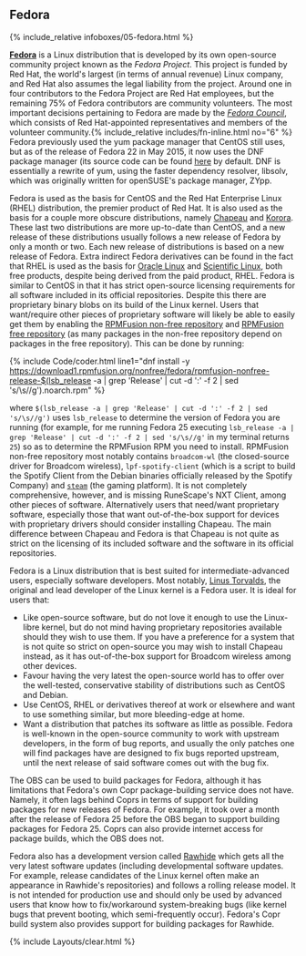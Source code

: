 ## Fedora
{% include_relative infoboxes/05-fedora.html %}

[**Fedora**](http://getfedora.org/) is a Linux distribution that is developed by its own open-source community project known as the *Fedora Project*. This project is funded by Red Hat, the world's largest (in terms of annual revenue) Linux company, and Red Hat also assumes the legal liability from the project. Around one in four contributors to the Fedora Project are Red Hat employees, but the remaining 75% of Fedora contributors are community volunteers. The most important decisions pertaining to Fedora are made by the [*Fedora Council*](http://fedoraproject.org/wiki/Council), which consists of Red Hat-appointed representatives and members of the volunteer community.{% include_relative includes/fn-inline.html no="6" %} Fedora previously used the yum package manager that CentOS still uses, but as of the release of Fedora 22 in May 2015, it now uses the DNF package manager (its source code can be found [here](https://github.com/rpm-software-management/dnf) by default. DNF is essentially a rewrite of yum, using the faster dependency resolver, libsolv, which was originally written for openSUSE's package manager, ZYpp.

Fedora is used as the basis for CentOS and the Red Hat Enterprise Linux (RHEL) distribution, the premier product of Red Hat. It is also used as the basis for a couple more obscure distributions, namely [Chapeau](http://chapeaulinux.org/) and [Korora](https://kororaproject.org/). These last two distributions are more up-to-date than CentOS, and a new release of these distributions usually follows a new release of Fedora by only a month or two. Each new release of distributions is based on a new release of Fedora. Extra indirect Fedora derivatives can be found in the fact that RHEL is used as the basis for [Oracle Linux](http://www.oracle.com/us/technologies/linux/index.html) and [Scientific Linux](https://www.scientificlinux.org/), both free products, despite being derived from the paid product, RHEL. Fedora is similar to CentOS in that it has strict open-source licensing requirements for all software included in its official repositories. Despite this there are proprietary binary blobs on its build of the Linux kernel. Users that want/require other pieces of proprietary software will likely be able to easily get them by enabling the [RPMFusion non-free repository](https://download1.rpmfusion.org/nonfree/fedora/) and [RPMFusion free repository](https://download1.rpmfusion.org/free/fedora/) (as many packages in the non-free repository depend on packages in the free repository). This can be done by running:

{% include Code/coder.html line1="dnf install -y https://download1.rpmfusion.org/nonfree/fedora/rpmfusion-nonfree-release-$(lsb_release -a | grep 'Release' | cut -d ':' -f 2 | sed 's/\s//g').noarch.rpm" %}

where `$(lsb_release -a | grep 'Release' | cut -d ':' -f 2 | sed 's/\s//g')` uses `lsb_release` to determine the version of Fedora you are running (for example, for me running Fedora 25 executing `lsb_release -a | grep 'Release' | cut -d ':' -f 2 | sed 's/\s//g'` in my terminal returns `25`) so as to determine the RPMFusion RPM you need to install. RPMFusion non-free repository most notably contains `broadcom-wl` (the closed-source driver for Broadcom wireless), `lpf-spotify-client` (which is a script to build the Spotify Client from the Debian binaries officially released by the Spotify Company) and [`steam`](https://en.wikipedia.org/wiki/Steam_(software)) (the gaming platform). It is not completely comprehensive, however, and is missing RuneScape's NXT Client, among other pieces of software. Alternatively users that need/want proprietary software, especially those that want out-of-the-box support for devices with proprietary drivers should consider installing Chapeau. The main difference between Chapeau and Fedora is that Chapeau is not quite as strict on the licensing of its included software and the software in its official repositories.

Fedora is a Linux distribution that is best suited for intermediate-advanced users, especially software developers. Most notably, [Linus Torvalds](https://en.wikipedia.org/wiki/Linus_Torvalds), the original and lead developer of the Linux kernel is a Fedora user. It is ideal for users that:
* Like open-source software, but do not love it enough to use the Linux-libre kernel, but do not mind having proprietary repositories available should they wish to use them. If you have a preference for a system that is not quite so strict on open-source you may wish to install Chapeau instead, as it has out-of-the-box support for Broadcom wireless among other devices.
* Favour having the very latest the open-source world has to offer over the well-tested, conservative stability of distributions such as CentOS and Debian.
* Use CentOS, RHEL or derivatives thereof at work or elsewhere and want to use something similar, but more bleeding-edge at home.
* Want a distribution that patches its software as little as possible. Fedora is well-known in the open-source community to work with upstream developers, in the form of bug reports, and usually the only patches one will find packages have are designed to fix bugs reported upstream, until the next release of said software comes out with the bug fix.

The OBS can be used to build packages for Fedora, although it has limitations that Fedora's own Copr package-building service does not have. Namely, it often lags behind Coprs in terms of support for building packages for new releases of Fedora. For example, it took over a month after the release of Fedora 25 before the OBS began to support building packages for Fedora 25. Coprs can also provide internet access for package builds, which the OBS does not.

Fedora also has a development version called [Rawhide](https://fedoraproject.org/wiki/Releases/Rawhide) which gets all the very latest software updates (including developmental software updates. For example, release candidates of the Linux kernel often make an appearance in Rawhide's repositories) and follows a rolling release model. It is not intended for production use and should only be used by advanced users that know how to fix/workaround system-breaking bugs (like kernel bugs that prevent booting, which semi-frequently occur). Fedora's Copr build system also provides support for building packages for Rawhide.

{% include Layouts/clear.html %}
